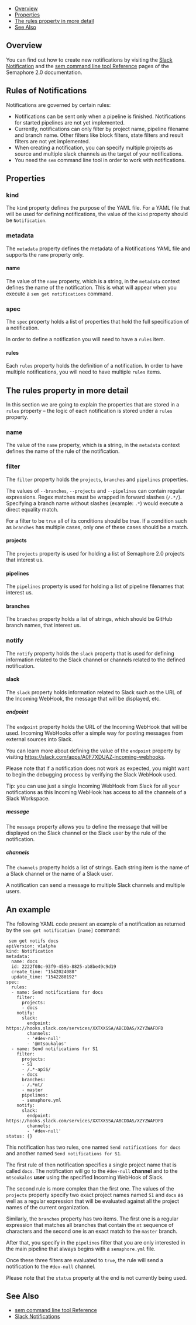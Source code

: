 
 * [Overview](#overview)
 * [Properties](#properties)
 * [The rules property in more detail](#the-rules-property-in-more-detail)
 * [See Also](#see-also)

## Overview

You can find out how to create new notifications by visiting the
[Slack Notification](https://docs.semaphoreci.com/article/91-slack-notifications)
and the [sem command line tool Reference](https://docs.semaphoreci.com/article/53-sem-reference)
pages of the Semaphore 2.0 documentation.

## Rules of Notifications

Notifications are governed by certain rules:

* Notifications can be sent only when a pipeline is finished. Notifications for
    started pipelines are not yet implemented.
* Currently, notifications can only filter by project name, pipeline filename
    and branch name. Other filters like block filters, state filters and result
    filters are not yet implemented.
* When creating a notification, you can specify multiple projects as source
    and multiple slack channels as the target of your notifications.
* You need the `sem` command line tool in order to work with notifications.

## Properties

### kind

The `kind` property defines the purpose of the YAML file. For a YAML file that
will be used for defining notifications, the value of the `kind` property should
be `Notification`.

### metadata

The `metadata` property defines the metadata of a Notifications YAML file and
supports the `name` property only.

#### name

The value of the `name` property, which is a string, in the `metadata` context
defines the name of the notification. This is what will appear when you execute
a `sem get notifications` command.

### spec

The `spec` property holds a list of properties that hold the full specification
of a notification.

In order to define a notification you will need to have a `rules` item.

#### rules

Each `rules` property holds the definition of a notification. In order to have
multiple notifications, you will need to have multiple `rules` items.

## The rules property in more detail

In this section we are going to explain the properties that are stored in a
`rules` property – the logic of each notification is stored under a `rules`
property.

### name

The value of the `name` property, which is a string, in the `metadata` context
defines the name of the rule of the notification.

### filter

The `filter` property holds the `projects`, `branches` and `pipelines`
properties.

The values of `--branches`, `--projects` and `--pipelines` can contain regular
expressions. Regex matches must be wrapped in forward slashes (`/.*/`).
Specifying a branch name without slashes (example: `.*`) would execute a direct
equality match.

For a filter to be `true` all of its conditions should be true. If a condition
such as `branches` has multiple cases, only one of these cases should be a
match.

#### projects

The `projects` property is used for holding a list of Semaphore 2.0 projects
that interest us.

#### pipelines

The `pipelines` property is used for holding a list of pipeline filenames that
interest us.

#### branches

The `branches` property holds a list of strings, which should be GitHub branch
names, that interest us.

### notify

The `notify` property holds the `slack` property that is used for defining
information related to the Slack channel or channels related to the defined
notification.

#### slack

The `slack` property holds information related to Slack such as the URL of the
Incoming WebHook, the message that will be displayed, etc.

##### endpoint

The `endpoint` property holds the URL of the Incoming WebHook that will be used.
Incoming WebHooks offer a simple way for posting messages from external sources
into Slack.

You can learn more about defining the value of the `endpoint` property by
visiting https://slack.com/apps/A0F7XDUAZ-incoming-webhooks.

Please note that if a notification does not work as expected, you might want to
begin the debugging process by verifying the Slack WebHook used.

Tip: you can use just a single Incoming WebHook from Slack for all your
notifications as this Incoming WebHook has access to all the channels of a
Slack Workspace.

##### message

The `message` property allows you to define the message that will be displayed
on the Slack channel or the Slack user by the rule of the notification.

##### channels

The `channels` property holds a list of strings. Each string item is the name
of a Slack channel or the name of a Slack user.

A notification can send a message to multiple Slack channels and multiple users.

## An example

The following YAML code present an example of a notification as returned by the
`sem get notification [name]` command:

     sem get notifs docs
    apiVersion: v1alpha
    kind: Notification
    metadata:
      name: docs
      id: 2222f08c-93f9-459b-8825-ab8be49c9d19
      create_time: "1542024088"
      update_time: "1542280192"
    spec:
      rules:
      - name: Send notifications for docs
        filter:
          projects:
          - docs
        notify:
          slack:
            endpoint: https://hooks.slack.com/services/XXTXXSSA/ABCDDAS/XZYZWAFDFD
            channels:
            - '#dev-null'
            - '@mtsoukalos'
      - name: Send notifications for S1
        filter:
          projects:
          - S1
          - /.*-api$/
          - docs
          branches:
          - /.*mt/
          - master
          pipelines:
          - semaphore.yml
        notify:
          slack:
            endpoint: https://hooks.slack.com/services/XXTXXSSA/ABCDDAS/XZYZWAFDFD
            channels:
            - '#dev-null'
    status: {}

This notification has two rules, one named `Send notifications for docs` and
another named `Send notifications for S1`.

The first rule of then notification specifies a single project name that is
called `docs`. The notification will go to the `#dev-null` **channel** and to the
`mtsoukalos` **user** using the specified Incoming WebHook of Slack.

The second rule is more complex than the first one. The values of the `projects`
property specify two exact project names named `S1` and `docs` as well as a
regular expression that will be evaluated against all the project names of the
current organization.

Similarly, the `branches` property has two items. The first one is a regular
expression that matches all branches that contain the `mt` sequence of
characters and the second one is an exact match to the `master` branch.

After that, you specify in the `pipelines` filter that you are only interested
in the main pipeline that always begins with a `semaphore.yml` file.

Once these three filters are evaluated to `true`, the rule will send a
notification to the `#dev-null` channel.

Please note that the `status` property at the end is not currently being used.

## See Also

* [sem command line tool Reference](https://docs.semaphoreci.com/article/53-sem-reference)
* [Slack Notifications](https://docs.semaphoreci.com/article/91-slack-notifications)
